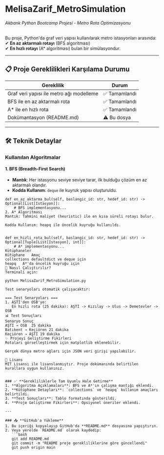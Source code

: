 # MelisaZarif_MetroSimulation  
###### Akbank Python Bootcamp Projesi - Metro Rota Optimizasyonu  

Bu proje, Python'da graf veri yapısı kullanılarak metro istasyonları arasında:  
✔ **En az aktarmalı rotayı** (BFS algoritması)  
✔ **En hızlı rotayı** (A* algoritması) bulan bir simülasyondur.  

---

## 📋 Proje Gereklilikleri Karşılama Durumu  
| Gereklilik | Durum |  
|------------|-------|  
| Graf veri yapısı ile metro ağı modelleme | ✅ Tamamlandı |  
| BFS ile en az aktarmalı rota | ✅ Tamamlandı |  
| A* ile en hızlı rota | ✅ Tamamlandı |  
| Dokümantasyon (README.md) | ⚠️ Bu dosya |  

---

## 🛠️ Teknik Detaylar  
### Kullanılan Algoritmalar  
#### 1. BFS (Breadth-First Search)  
- **Mantık**: Her istasyonu seviye seviye tarar, ilk bulduğu çözüm en az aktarmalı olandır.  
- **Kodda Kullanım**: `deque` ile kuyruk yapısı oluşturuldu.  
```  
def en_az_aktarma_bul(self, baslangic_id: str, hedef_id: str) -> Optional[List[Istasyon]]:  
    # BFS implementasyonu...  
2. A* Algoritması
Mantık: Tahmini maliyet (heuristic) ile en kısa süreli rotayı bulur.

Kodda Kullanım: heapq ile öncelik kuyruğu kullanıldı.


def en_hizli_rota_bul(self, baslangic_id: str, hedef_id: str) -> Optional[Tuple[List[Istasyon], int]]:  
    # A* implementasyonu...  
Kütüphaneler
Kütüphane	Amaç
collections	defaultdict ve deque için
heapq	A*'da öncelik kuyruğu için
🚀 Nasıl Çalıştırılır?
Terminali açın:

python MelisaZarif_MetroSimulation.py

Test senaryoları otomatik çalışacaktır:

=== Test Senaryoları ===  
1. AŞTİ'den OSB'ye:  
   En hızlı rota (25 dakika): AŞTİ -> Kızılay -> Ulus -> Demetevler -> OSB  
📊 Test Sonuçları
Senaryo	Sonuç
AŞTİ → OSB	25 dakika
Batıkent → Keçiören	21 dakika
Keçiören → AŞTİ	19 dakika
✨ Projeyi Geliştirme Fikirleri
Rotaları görselleştirmek için matplotlib eklenebilir.

Gerçek dünya metro ağları için JSON veri girişi yapılabilir.

📜 Lisans
MIT Lisansı ile lisanslanmıştır. Proje dokümanında belirtilen kurallara uygun kullanınız.


### ✅ **Gerekliliklerle Tam Uyumlu Hale Getirme**  
1. **Algoritma Açıklamaları**: BFS ve A*'ın çalışma mantığı eklendi.  
2. **Kütüphane Detayları**: `collections` ve `heapq` kullanım amaçları belirtildi.  
3. **Test Sonuçları**: Tablo formatında gösterildi.  
4. **Proje Geliştirme Fikirleri**: Opsiyonel öneriler eklendi.  

---

### 📥 **GitHub'a Yükleme**  
1. Bu içeriği kopyalayıp GitHub'da **README.md** dosyasına yapıştırın.  
2. Veya yerelde `README.md` olarak kaydedip:  
   ```bash  
   git add README.md  
   git commit -m "README proje gerekliliklerine göre güncellendi"  
   git push origin main  
